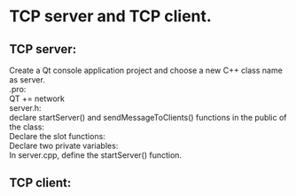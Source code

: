 # TCP server and TCP client.


## TCP server:
Create a Qt console application project and choose a new C++ class name as server.<br>
.pro: <br>
QT += network <br>
server.h:<br>
declare startServer() and sendMessageToClients() functions in the public of the class:    	
Declare the slot functions:   
Declare two private variables:    
In server.cpp, define the startServer() function.   


###


## TCP client:


